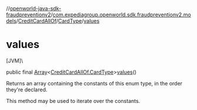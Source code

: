 //[openworld-java-sdk-fraudpreventionv2](../../../../index.md)/[com.expediagroup.openworld.sdk.fraudpreventionv2.models](../../index.md)/[CreditCardAllOf](../index.md)/[CardType](index.md)/[values](values.md)

# values

[JVM]\

public final [Array](https://kotlinlang.org/api/latest/jvm/stdlib/kotlin/-array/index.html)&lt;[CreditCardAllOf.CardType](index.md)&gt;[values](values.md)()

Returns an array containing the constants of this enum type, in the order they're declared.

This method may be used to iterate over the constants.
